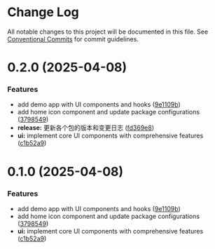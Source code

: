 # Change Log

All notable changes to this project will be documented in this file.
See [Conventional Commits](https://conventionalcommits.org) for commit guidelines.

# 0.2.0 (2025-04-08)


### Features

* add demo app with UI components and hooks ([9e1109b](https://github.com/LynnCen/LynKit/commit/9e1109b1b6d0aca2721411e69518a02920dba5f5))
* add home icon component and update package configurations ([3798549](https://github.com/LynnCen/LynKit/commit/3798549355ba78fbbd02aef59947d5f6b522f056))
* **release:** 更新各个包的版本和变更日志 ([fd369e8](https://github.com/LynnCen/LynKit/commit/fd369e842950848466d62a6df228ce26b51651e5))
* **ui:** implement core UI components with comprehensive features ([c1b52a9](https://github.com/LynnCen/LynKit/commit/c1b52a9888325f3064362a55611e4208a386f3ca))





# 0.1.0 (2025-04-08)


### Features

* add demo app with UI components and hooks ([9e1109b](https://github.com/LynnCen/LynKit/commit/9e1109b1b6d0aca2721411e69518a02920dba5f5))
* add home icon component and update package configurations ([3798549](https://github.com/LynnCen/LynKit/commit/3798549355ba78fbbd02aef59947d5f6b522f056))
* **ui:** implement core UI components with comprehensive features ([c1b52a9](https://github.com/LynnCen/LynKit/commit/c1b52a9888325f3064362a55611e4208a386f3ca))
